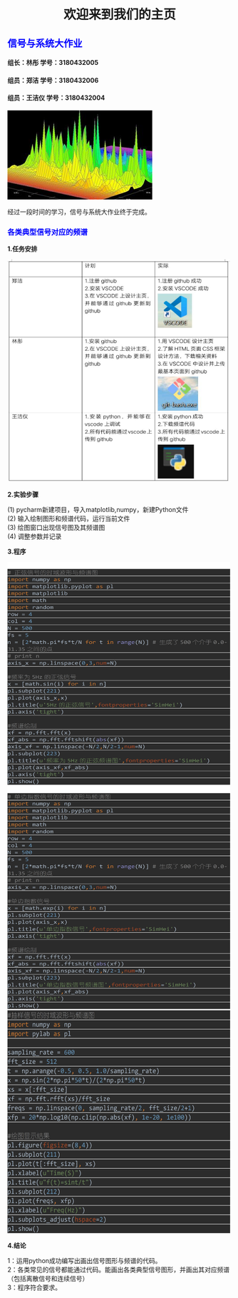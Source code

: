 <IDOCTYPE html>
<html>
<head>
<meta charset="utf-8">
</head>
<body>
<title>欢迎来到我们的主页</title>
<h1><center><b>欢迎来到我们的主页</b></center></h1>
<h2 style="color:blue;"><b>信号与系统大作业</b></h2>
<h4>组长：林彤   学号：3180432005</h4> 
<h4>组员：郑洁   学号：3180432006</h4>
<h4>组员：王洁仪 学号：3180432004</h4>
<p>
<img src="timg.jpg">
<br>
</p> 经过一段时间的学习，信号与系统大作业终于完成。
<h3 style="color:blue;"><b>各类典型信号对应的频谱</b></h3>
<p>
<p1><b>1.任务安排</b></p1>
</p>
<p>
<img src="task.jpg" alt="task.jpg" width="500" height="500">
</p>
<p>
<p1><b>2.实验步骤</b></p1>
<p>(1) pycharm新建项目，导入matplotlib,numpy，新建Python文件<br>
(2) 输入绘制图形和频谱代码，运行当前文件<br>
(3) 绘图窗口出现信号图及其频谱图<br>
(4) 调整参数并记录
</p>
<p1><b>3.程序</b></p1>
</p>
 <img src="123.png"alt="123.jpg" width="500" height="500">
 <img src="1234.png"alt="123.jpg" width="500" height="500">
 <img src="12345.png"alt="123.jpg" width="500" height="500">
<p>
<p1><b>4.结论</b></p1>
</p>
 <p>
1：运用python成功编写出画出信号图形与频谱的代码。<br>
2：各类常见的信号都能通过代码。能画出各类典型信号图形，并画出其对应频谱（包括离散信号和连续信号）<br>
3：程序符合要求。
</p>
</body>
</html>
